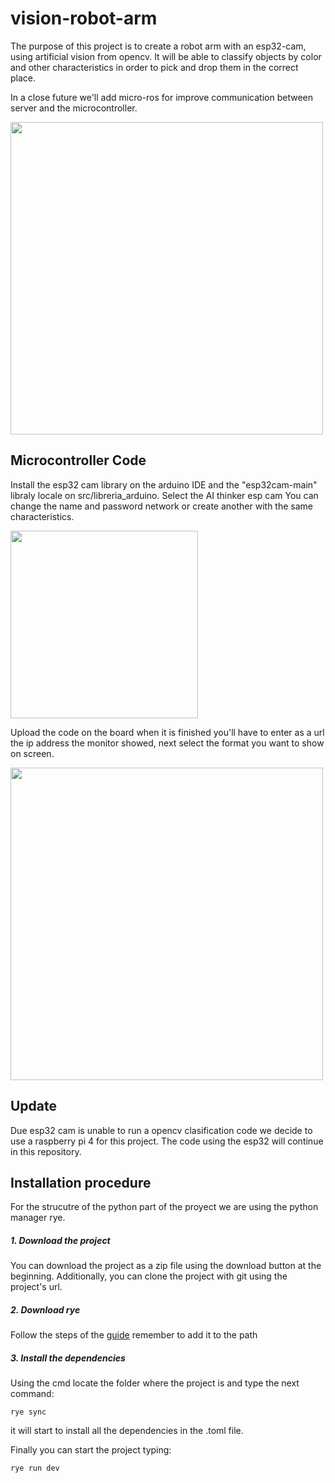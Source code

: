 # vision-robot-arm

The purpose of this project is to create a robot arm with an esp32-cam, using artificial vision from opencv.
It will be able to classify objects by color and other characteristics in order to pick and drop them in the correct place.

In a close future we'll add micro-ros for improve communication between server and the microcontroller.

<picture> <img src="https://i.ibb.co/Zf3y1xT/structure.png" width = 500px></picture>

## Microcontroller Code

Install the esp32 cam library on the arduino IDE and the "esp32cam-main" libraly locale on src/libreria_arduino.
Select the AI thinker esp cam
You can change the name and password network or create another with the same characteristics.

<picture> <img src="https://i.ibb.co/5Y5FcD1/WM-Screenshots-20231013165800.png" width = 300px></picture>


Upload the code on the board when it is finished you'll have to enter as a url the ip address the monitor showed, next select the format you want to show on screen.

<picture> <img src="https://i.ibb.co/G7h6Tkf/face.png" width = 500px></picture>
## Update
Due esp32 cam is unable to run a opencv clasification code we decide to use a raspberry pi 4 for this project. The code using the esp32 will continue in this repository.
## Installation procedure

For the strucutre of the python part of the proyect we are using the python manager rye.

##### 1. Download the project

You can download the project as a zip file using the download button at the beginning. Additionally, you can clone the project with git using the project's url.

##### 2. Download rye

Follow the steps of the [guide](https://rye-up.com/guide/installation/)
remember to add it to the path

##### 3. Install the dependencies

Using the cmd locate the folder where the project is and type the next command:

```
rye sync
```

it will start to install all the dependencies in the .toml file.

Finally you can start the project typing:

```
rye run dev
```
